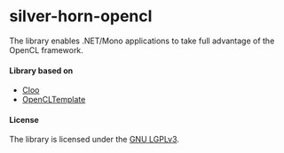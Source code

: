 
# silver-horn-opencl
The library enables .NET/Mono applications to take full advantage of the OpenCL framework.

#### Library based on
- [Cloo](https://sourceforge.net/projects/cloo/)
- [OpenCLTemplate](https://code.google.com/archive/p/opencltemplate/)

#### License
The library is licensed under the [GNU LGPLv3](https://github.com/kashinoleg/silver-horn-opencl/blob/master/LICENSE).
